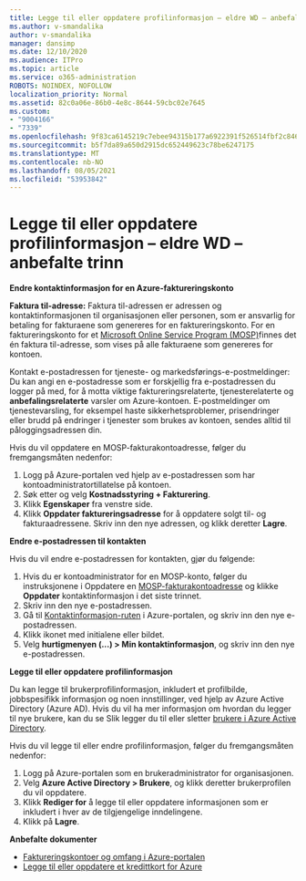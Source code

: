 ```yaml
---
title: Legge til eller oppdatere profilinformasjon – eldre WD – anbefalte trinn
ms.author: v-smandalika
author: v-smandalika
manager: dansimp
ms.date: 12/10/2020
ms.audience: ITPro
ms.topic: article
ms.service: o365-administration
ROBOTS: NOINDEX, NOFOLLOW
localization_priority: Normal
ms.assetid: 82c0a06e-86b0-4e8c-8644-59cbc02e7645
ms.custom:
- "9004166"
- "7339"
ms.openlocfilehash: 9f83ca6145219c7ebee94315b177a6922391f526514fbf2c846f9a26a44228ba
ms.sourcegitcommit: b5f7da89a650d2915dc652449623c78be6247175
ms.translationtype: MT
ms.contentlocale: nb-NO
ms.lasthandoff: 08/05/2021
ms.locfileid: "53953842"
---
```

# <a name="add-or-update-profile-information---legacy-wd---recommended-steps"></a>Legge til eller oppdatere profilinformasjon – eldre WD – anbefalte trinn

**Endre kontaktinformasjon for en Azure-faktureringskonto**

**Faktura til-adresse:** Faktura til-adressen er adressen og kontaktinformasjonen til organisasjonen eller personen, som er ansvarlig for betaling for fakturaene som genereres for en faktureringskonto. For en faktureringskonto for et [Microsoft Online Service Program (MOSP)](https://docs.microsoft.com/azure/cost-management-billing/manage/change-azure-account-profile#update-an-mosp-billing-account-address)finnes det én faktura til-adresse, som vises på alle fakturaene som genereres for kontoen.

Kontakt e-postadressen for tjeneste- og [](https://docs.microsoft.com/azure/cost-management-billing/manage/change-azure-account-profile#change-your-contact-email-address) markedsførings-e-postmeldinger: Du kan angi en e-postadresse som er forskjellig fra e-postadressen du logger på med, for å motta viktige faktureringsrelaterte, tjenesterelaterte og **anbefalingsrelaterte** varsler om Azure-kontoen. E-postmeldinger om tjenestevarsling, for eksempel haste sikkerhetsproblemer, prisendringer eller brudd på endringer i tjenester som brukes av kontoen, sendes alltid til påloggingsadressen din.

Hvis du vil oppdatere en MOSP-fakturakontoadresse, følger du fremgangsmåten nedenfor:
1. Logg på Azure-portalen ved hjelp av e-postadressen som har kontoadministratortillatelse på kontoen.
2. Søk etter og velg **Kostnadsstyring + Fakturering**. 
3. Klikk **Egenskaper** fra venstre side. 
4. Klikk **Oppdater faktureringsadresse** for å oppdatere solgt til- og fakturaadressene. Skriv inn den nye adressen, og klikk deretter **Lagre**.

**Endre e-postadressen til kontakten** 

Hvis du vil endre e-postadressen for kontakten, gjør du følgende:
1. Hvis du er kontoadministrator for en MOSP-konto, følger du instruksjonene i Oppdatere en [MOSP-fakturakontoadresse](https://docs.microsoft.com/azure/cost-management-billing/manage/change-azure-account-profile#update-an-mosp-billing-account-address) og klikke **Oppdater** kontaktinformasjon i det siste trinnet. 
2. Skriv inn den nye e-postadressen. 
3. Gå til [Kontaktinformasjon-ruten](https://ms.portal.azure.com/) i Azure-portalen, og skriv inn den nye e-postadressen. 
4. Klikk ikonet med initialene eller bildet. 
5. Velg **hurtigmenyen (...) > Min kontaktinformasjon**, og skriv inn den nye e-postadressen.

**Legge til eller oppdatere profilinformasjon**

Du kan legge til brukerprofilinformasjon, inkludert et profilbilde, jobbspesifikk informasjon og noen innstillinger, ved hjelp av Azure Active Directory (Azure AD). Hvis du vil ha mer informasjon om hvordan du legger til nye brukere, kan du se Slik legger du til eller sletter [brukere i Azure Active Directory](https://docs.microsoft.com/azure/active-directory/fundamentals/add-users-azure-active-directory).

Hvis du vil legge til eller endre profilinformasjon, følger du fremgangsmåten nedenfor:

1. Logg på Azure-portalen som en brukeradministrator for organisasjonen.
2. Velg **Azure Active Directory > Brukere**, og klikk deretter brukerprofilen du vil oppdatere. 
3. Klikk **Rediger for** å legge til eller oppdatere informasjonen som er inkludert i hver av de tilgjengelige inndelingene. 
4. Klikk på **Lagre**.

**Anbefalte dokumenter**

- [Faktureringskontoer og omfang i Azure-portalen](https://docs.microsoft.com/azure/cost-management-billing/manage/view-all-accounts) 
- [Legge til eller oppdatere et kredittkort for Azure](https://docs.microsoft.com/azure/cost-management-billing/manage/change-credit-card)


